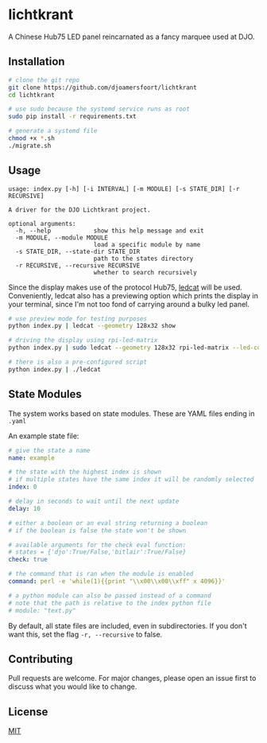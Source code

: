 # lichtkrant
A Chinese Hub75 LED panel reincarnated as a fancy marquee used at DJO.

## Installation
```bash
# clone the git repo
git clone https://github.com/djoamersfoort/lichtkrant
cd lichtkrant

# use sudo because the systemd service runs as root
sudo pip install -r requirements.txt

# generate a systemd file
chmod +x *.sh
./migrate.sh
```

## Usage
```
usage: index.py [-h] [-i INTERVAL] [-m MODULE] [-s STATE_DIR] [-r RECURSIVE]

A driver for the DJO Lichtkrant project.

optional arguments:
  -h, --help            show this help message and exit
  -m MODULE, --module MODULE
                        load a specific module by name
  -s STATE_DIR, --state-dir STATE_DIR
                        path to the states directory
  -r RECURSIVE, --recursive RECURSIVE
                        whether to search recursively
```

Since the display makes use of the protocol Hub75, [ledcat](https://github.com/polyfloyd/ledcat) will be used.
Conveniently, ledcat also has a previewing option which prints the display in your terminal, since I'm not too fond of carrying around a bulky led panel.

```bash
# use preview mode for testing purposes
python index.py | ledcat --geometry 128x32 show

# driving the display using rpi-led-matrix
python index.py | sudo ledcat --geometry 128x32 rpi-led-matrix --led-cols 32 --led-rows 16 --led-chain 4 --led-parallel 2

# there is also a pre-configured script
python index.py | ./ledcat
```

## State Modules

The system works based on state modules. These are YAML files ending in `.yaml`

An example state file:
```yaml
# give the state a name
name: example

# the state with the highest index is shown
# if multiple states have the same index it will be randomly selected
index: 0

# delay in seconds to wait until the next update
delay: 10

# either a boolean or an eval string returning a boolean
# if the boolean is false the state won't be shown

# available arguments for the check eval function:
# states = {'djo':True/False,'bitlair':True/False}
check: true

# the command that is ran when the module is enabled
command: perl -e 'while(1){{print "\\x00\\x00\\xff" x 4096}}'

# a python module can also be passed instead of a command
# note that the path is relative to the index python file
# module: "text.py"
```

By default, all state files are included, even in subdirectories. If you don't want this, set the flag `-r, --recursive` to false.

## Contributing
Pull requests are welcome. For major changes, please open an issue first to discuss what you would like to change.

## License
[MIT](https://choosealicense.com/licenses/mit/)
